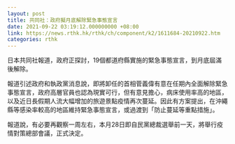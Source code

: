 ```yaml
---
layout: post
title: 共同社：政府擬月底解除緊急事態宣言
date: 2021-09-22 03:19:12.000000000 +08:00
link: https://news.rthk.hk/rthk/ch/component/k2/1611684-20210922.htm
categories: rthk
---
```


日本共同社報道，政府正探討，19個都道府縣實施的緊急事態宣言，到月底屆滿後解除。

報道引述政府和執政黨消息說，即將卸任的首相菅義偉有意在任期內全面解除緊急事態宣言，政府高層官員也認為現實可行，但有意見擔心，病床使用率高的地區，以及近日長假期人流大幅增加的旅遊景點疫情再次蔓延。因此有方案提出，在沖繩縣等感染率較高的地區維持緊急事態宣言，或過渡到「防止蔓延等重點措施」。

報道說，有必要再觀察一周左右，本月28日即自民黨總裁選舉前一天，將舉行疫情對策總部會議，正式決定。

